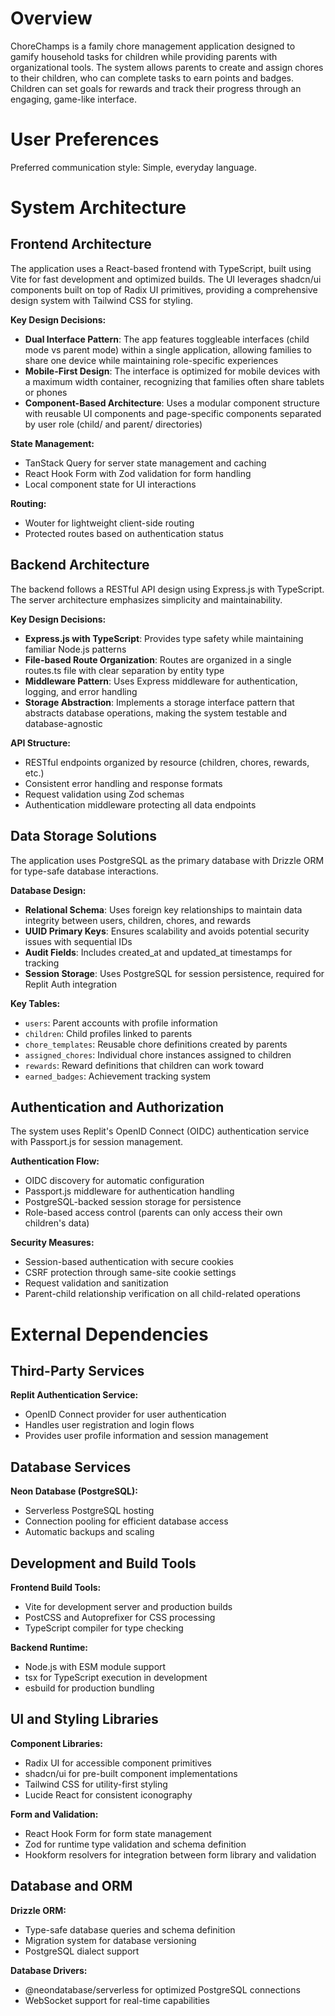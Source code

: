 # Overview

ChoreChamps is a family chore management application designed to gamify household tasks for children while providing parents with organizational tools. The system allows parents to create and assign chores to their children, who can complete tasks to earn points and badges. Children can set goals for rewards and track their progress through an engaging, game-like interface.

# User Preferences

Preferred communication style: Simple, everyday language.

# System Architecture

## Frontend Architecture

The application uses a React-based frontend with TypeScript, built using Vite for fast development and optimized builds. The UI leverages shadcn/ui components built on top of Radix UI primitives, providing a comprehensive design system with Tailwind CSS for styling.

**Key Design Decisions:**
- **Dual Interface Pattern**: The app features toggleable interfaces (child mode vs parent mode) within a single application, allowing families to share one device while maintaining role-specific experiences
- **Mobile-First Design**: The interface is optimized for mobile devices with a maximum width container, recognizing that families often share tablets or phones
- **Component-Based Architecture**: Uses a modular component structure with reusable UI components and page-specific components separated by user role (child/ and parent/ directories)

**State Management:**
- TanStack Query for server state management and caching
- React Hook Form with Zod validation for form handling
- Local component state for UI interactions

**Routing:**
- Wouter for lightweight client-side routing
- Protected routes based on authentication status

## Backend Architecture

The backend follows a RESTful API design using Express.js with TypeScript. The server architecture emphasizes simplicity and maintainability.

**Key Design Decisions:**
- **Express.js with TypeScript**: Provides type safety while maintaining familiar Node.js patterns
- **File-based Route Organization**: Routes are organized in a single routes.ts file with clear separation by entity type
- **Middleware Pattern**: Uses Express middleware for authentication, logging, and error handling
- **Storage Abstraction**: Implements a storage interface pattern that abstracts database operations, making the system testable and database-agnostic

**API Structure:**
- RESTful endpoints organized by resource (children, chores, rewards, etc.)
- Consistent error handling and response formats
- Request validation using Zod schemas
- Authentication middleware protecting all data endpoints

## Data Storage Solutions

The application uses PostgreSQL as the primary database with Drizzle ORM for type-safe database interactions.

**Database Design:**
- **Relational Schema**: Uses foreign key relationships to maintain data integrity between users, children, chores, and rewards
- **UUID Primary Keys**: Ensures scalability and avoids potential security issues with sequential IDs
- **Audit Fields**: Includes created_at and updated_at timestamps for tracking
- **Session Storage**: Uses PostgreSQL for session persistence, required for Replit Auth integration

**Key Tables:**
- `users`: Parent accounts with profile information
- `children`: Child profiles linked to parents
- `chore_templates`: Reusable chore definitions created by parents
- `assigned_chores`: Individual chore instances assigned to children
- `rewards`: Reward definitions that children can work toward
- `earned_badges`: Achievement tracking system

## Authentication and Authorization

The system uses Replit's OpenID Connect (OIDC) authentication service with Passport.js for session management.

**Authentication Flow:**
- OIDC discovery for automatic configuration
- Passport.js middleware for authentication handling
- PostgreSQL-backed session storage for persistence
- Role-based access control (parents can only access their own children's data)

**Security Measures:**
- Session-based authentication with secure cookies
- CSRF protection through same-site cookie settings
- Request validation and sanitization
- Parent-child relationship verification on all child-related operations

# External Dependencies

## Third-Party Services

**Replit Authentication Service:**
- OpenID Connect provider for user authentication
- Handles user registration and login flows
- Provides user profile information and session management

## Database Services

**Neon Database (PostgreSQL):**
- Serverless PostgreSQL hosting
- Connection pooling for efficient database access
- Automatic backups and scaling

## Development and Build Tools

**Frontend Build Tools:**
- Vite for development server and production builds
- PostCSS and Autoprefixer for CSS processing
- TypeScript compiler for type checking

**Backend Runtime:**
- Node.js with ESM module support
- tsx for TypeScript execution in development
- esbuild for production bundling

## UI and Styling Libraries

**Component Libraries:**
- Radix UI for accessible component primitives
- shadcn/ui for pre-built component implementations
- Tailwind CSS for utility-first styling
- Lucide React for consistent iconography

**Form and Validation:**
- React Hook Form for form state management
- Zod for runtime type validation and schema definition
- Hookform resolvers for integration between form library and validation

## Database and ORM

**Drizzle ORM:**
- Type-safe database queries and schema definition
- Migration system for database versioning
- PostgreSQL dialect support

**Database Drivers:**
- @neondatabase/serverless for optimized PostgreSQL connections
- WebSocket support for real-time capabilities